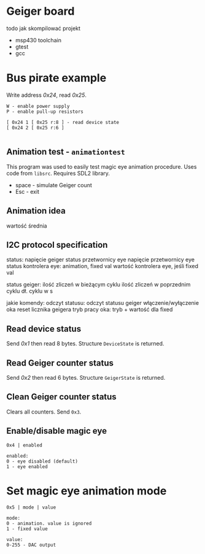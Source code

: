# Geiger board

todo jak skompilować projekt

* msp430 toolchain
* gtest
* gcc


# Bus pirate example

Write address *0x24*, read *0x25*.

```
W - enable power supply
P - enable pull-up resistors

[ 0x24 1 [ 0x25 r:8 ] - read device state
[ 0x24 2 [ 0x25 r:6 ]


```

## Animation test - `animationtest`

This program was used to easily test magic eye animation procedure. Uses code from `libsrc`. Requires SDL2 library.

* space - simulate Geiger count
* Esc - exit

## Animation idea

wartość średnia

## I2C protocol specification


status:
napięcie geiger
status przetwornicy eye
napięcie przetwornicy eye
status kontrolera eye: animation, fixed val
wartość kontrolera eye, jeśli fixed val


status geiger:
ilość zliczeń w bieżącym cyklu
ilość zliczeń w poprzednim cyklu
dł. cyklu w s


jakie komendy:
odczyt statusu:
odczyt statusu geiger
włączenie/wyłączenie oka
reset licznika geigera
tryb pracy oka: tryb + wartość dla fixed



## Read device status

Send *0x1* then read 8 bytes. Structure `DeviceState` is returned.


## Read Geiger counter status

Send *0x2* then read 6 bytes. Structure `GeigerState` is returned.


## Clean Geiger counter status

Clears all counters. Send `0x3`.


## Enable/disable magic eye 

```
0x4 | enabled

enabled:
0 - eye disabled (default)
1 - eye enabled
```

# Set magic eye animation mode

```
0x5 | mode | value

mode:
0 - animation. value is ignored
1 - fixed value

value:
0-255 - DAC output
```
